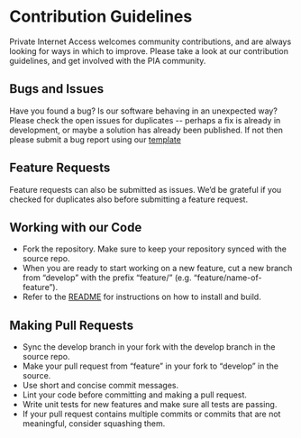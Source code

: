 # Contribution Guidelines
Private Internet Access welcomes community contributions, and are always looking for ways in which to improve. Please take a look at our contribution guidelines, and get involved with the PIA community.

## Bugs and Issues
Have you found a bug? Is our software behaving in an unexpected way? Please check the open issues for duplicates -- perhaps a fix is already in development, or maybe a solution has already been published.
If not then please submit a bug report using our [template](/.github/ISSUE_TEMPLATE.md)

## Feature Requests
Feature requests can also be submitted as issues. We’d be grateful if you checked for duplicates also before submitting a feature request.

## Working with our Code
* Fork the repository. Make sure to keep your repository synced with the source repo.
* When you are ready to start working on a new feature, cut a new branch from “develop” with the prefix “feature/” (e.g. “feature/name-of-feature”).
* Refer to the [README](/README.md) for instructions on how to install and build.

## Making Pull Requests
* Sync the develop branch in your fork with the develop branch in the source repo.
* Make your pull request from “feature” in your fork to “develop” in the source.
* Use short and concise commit messages.
* Lint your code before committing and making a pull request.
* Write unit tests for new features and make sure all tests are passing.
* If your pull request contains multiple commits or commits that are not meaningful, consider squashing them.
